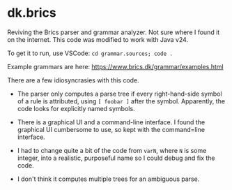 # dk.brics

Reviving the Brics parser and grammar analyzer. Not sure where I found it on the internet.
This code was modified to work with Java v24.

To get it to run, use VSCode: `cd grammar.sources; code .`

Example grammars are here: https://www.brics.dk/grammar/examples.html

There are a few idiosyncrasies with this code.

* The parser only computes a parse tree if every
right-hand-side symbol of a rule is attributed, using `[ foobar ]` after the symbol. Apparently,
the code looks for explicitly named symbols.

* There is a graphical UI and a command-line interface. I found the graphical UI cumbersome to use,
so kept with the command=line interface.

* I had to change quite a bit of the code from `varN`, where `N` is some integer, into a realistic,
purposeful name so I could debug and fix the code.

* I don't think it computes multiple trees for an ambiguous parse.

